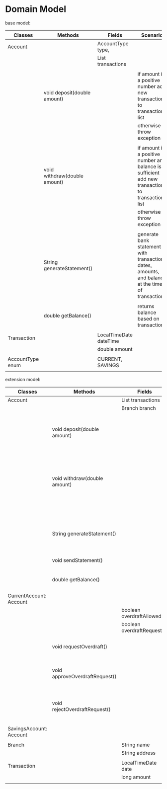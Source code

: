 # Domain Model

base model:

| Classes          | Methods                      | Fields                         | Scenario                                                                                         |
|------------------|------------------------------|--------------------------------|--------------------------------------------------------------------------------------------------|
| Account          |                              | AccountType type,              |                                                                                                  |
|                  |                              | List<Transaction> transactions |                                                                                                  |
|                  |                              |                                |                                                                                                  |
|                  | void deposit(double amount)  |                                | if amount is a positive number add new transaction to transaction list                           |
|                  |                              |                                | otherwise throw exception                                                                        |
|                  |                              |                                |                                                                                                  |
|                  | void withdraw(double amount) |                                | if amount is a positive number and balance is sufficient add new transaction to transaction list | 
|                  |                              |                                | otherwise throw exception                                                                        | 
|                  |                              |                                |                                                                                                  | 
|                  | String generateStatement()   |                                | generate bank statement with transaction dates, amounts, and balance at the time of transaction  | 
|                  |                              |                                |                                                                                                  | 
|                  | double getBalance()          |                                | returns balance based on transactions                                                            | 
|                  |                              |                                |                                                                                                  | 
| Transaction      |                              | LocalTimeDate dateTime         |                                                                                                  | 
|                  |                              | double amount                  |                                                                                                  | 
|                  |                              |                                |                                                                                                  | 
| AccountType enum |                              | CURRENT, SAVINGS               |                                                                                                  | 
|                  |                              |                                |                                                                                                  | 

extension model:

| Classes                 | Methods                        | Fields                         | Scenario                                                                                        |
|-------------------------|--------------------------------|--------------------------------|-------------------------------------------------------------------------------------------------|
| Account                 |                                | List<Transaction> transactions |
|                         |                                | Branch branch                  |                                                                                                 |
|                         |                                |                                |                                                                                                 |
|                         |                                |                                |                                                                                                 |
|                         | void deposit(double amount)    |                                | if amount is a positive number add new transaction to transaction list                          |
|                         |                                |                                | otherwise throw exception                                                                       |
|                         |                                |                                |                                                                                                 |
|                         | void withdraw(double amount)   |                                | if amount is a positive number add new transaction to transaction list                          | 
|                         |                                |                                | otherwise throw exception                                                                       | 
|                         |                                |                                |                                                                                                 | 
|                         | String generateStatement()     |                                | generate bank statement with transaction dates, amounts, and balance at the time of transaction | 
|                         | void sendStatement()           |                                | send bank statement via sms                                                                     | 
|                         |                                |                                |                                                                                                 | 
|                         | double getBalance()            |                                | returns balance based on transactions                                                           |
|                         |                                |                                |                                                                                                 | 
| CurrentAccount: Account |                                |                                |                                                                                                 | 
|                         |                                | boolean overdraftAllowed       |                                                                                                 | 
|                         |                                | boolean overdraftRequested     |                                                                                                 | 
|                         |                                |                                |                                                                                                 | 
|                         | void requestOverdraft()        |                                | set overdraftRequested to true                                                                  | 
|                         | void approveOverdraftRequest() |                                | set overdraftAllowed to true, overdraftRequested to false                                       | 
|                         | void rejectOverdraftRequest()  |                                | set overdraftAllowed to false, overdraftRequested to false                                      | 
|                         |                                |                                |                                                                                                 | 
| SavingsAccount: Account |                                |                                |                                                                                                 | 
|                         |                                |                                |                                                                                                 | 
| Branch                  |                                | String name                    |                                                                                                 | 
|                         |                                | String address                 |                                                                                                 | 
|                         |                                |                                |                                                                                                 | 
| Transaction             |                                | LocalTimeDate date             |                                                                                                 | 
|                         |                                | long amount                    |                                                                                                 | 
|                         |                                |                                |                                                                                                 |